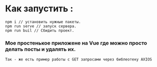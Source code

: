 # Как запустить :

```
npm i // установить нужные пакеты.
npm run serve // запуск сервера.
npm run buil // Сбидить проект.
```

### Мое простенькое приложене на Vue где можно просто делать посты и удалять их.

```
Так - же есть пример работы с GET запросами через библеотеку AXIOS
```
